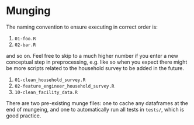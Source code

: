 # Munging

The naming convention to ensure executing in correct order is:

1. `01-foo.R`
1. `02-bar.R`

and so on. Feel free to skip to a much higher number if you enter a new conceptual step in preprocessing, e.g. like so when you expect there might be more scripts related to the household survey to be added in the future.

1. `01-clean_household_survey.R`
1. `02-feature_engineer_household_survey.R`
1. `10-clean_facility_data.R`

There are two pre-existing munge files: one to cache any dataframes at the end of mungeing, and one to automatically run all tests in `tests/`, which is good practice.
